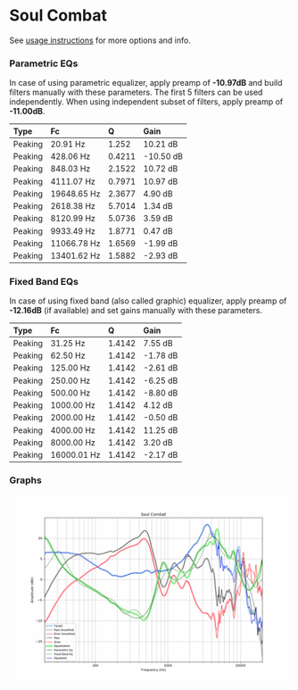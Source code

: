 # Soul Combat
See [usage instructions](https://github.com/jaakkopasanen/AutoEq#usage) for more options and info.

### Parametric EQs
In case of using parametric equalizer, apply preamp of **-10.97dB** and build filters manually
with these parameters. The first 5 filters can be used independently.
When using independent subset of filters, apply preamp of **-11.00dB**.

| Type    | Fc          |      Q | Gain      |
|:--------|:------------|:-------|:----------|
| Peaking | 20.91 Hz    | 1.252  | 10.21 dB  |
| Peaking | 428.06 Hz   | 0.4211 | -10.50 dB |
| Peaking | 848.03 Hz   | 2.1522 | 10.72 dB  |
| Peaking | 4111.07 Hz  | 0.7971 | 10.97 dB  |
| Peaking | 19648.65 Hz | 2.3677 | 4.90 dB   |
| Peaking | 2618.38 Hz  | 5.7014 | 1.34 dB   |
| Peaking | 8120.99 Hz  | 5.0736 | 3.59 dB   |
| Peaking | 9933.49 Hz  | 1.8771 | 0.47 dB   |
| Peaking | 11066.78 Hz | 1.6569 | -1.99 dB  |
| Peaking | 13401.62 Hz | 1.5882 | -2.93 dB  |

### Fixed Band EQs
In case of using fixed band (also called graphic) equalizer, apply preamp of **-12.16dB**
(if available) and set gains manually with these parameters.

| Type    | Fc          |      Q | Gain     |
|:--------|:------------|:-------|:---------|
| Peaking | 31.25 Hz    | 1.4142 | 7.55 dB  |
| Peaking | 62.50 Hz    | 1.4142 | -1.78 dB |
| Peaking | 125.00 Hz   | 1.4142 | -2.61 dB |
| Peaking | 250.00 Hz   | 1.4142 | -6.25 dB |
| Peaking | 500.00 Hz   | 1.4142 | -8.80 dB |
| Peaking | 1000.00 Hz  | 1.4142 | 4.12 dB  |
| Peaking | 2000.00 Hz  | 1.4142 | -0.50 dB |
| Peaking | 4000.00 Hz  | 1.4142 | 11.25 dB |
| Peaking | 8000.00 Hz  | 1.4142 | 3.20 dB  |
| Peaking | 16000.01 Hz | 1.4142 | -2.17 dB |

### Graphs
![](./Soul%20Combat.png)